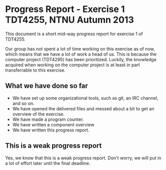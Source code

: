 # Progress Report - Exercise 1 TDT4255, NTNU Autumn 2013

This document is a short mid-way progress report for exercise 1 of TDT4255.

Our group has not spent a lot of time working on this exercise as of now, which means that we have a lot of work a head of us.
This is because the computer project (TDT4295) has been prioritized.
Luckily, the knowledge acquired when working on the computer project is at least in part transferrable to this exercise.

## What we have done so far

* We have set up some organizational tools, such as git, an IRC channel, and so on.
* We have opened the delivered files and messed about a bit to get an overview of the exercise.
* We have made a program counter.
* We have written a component overview
* We have written this progress report.

## This is a weak progress report

Yes, we know that this is a weak progress report.
Don't worry, we will put in a lot of effort later until the final deadline.
